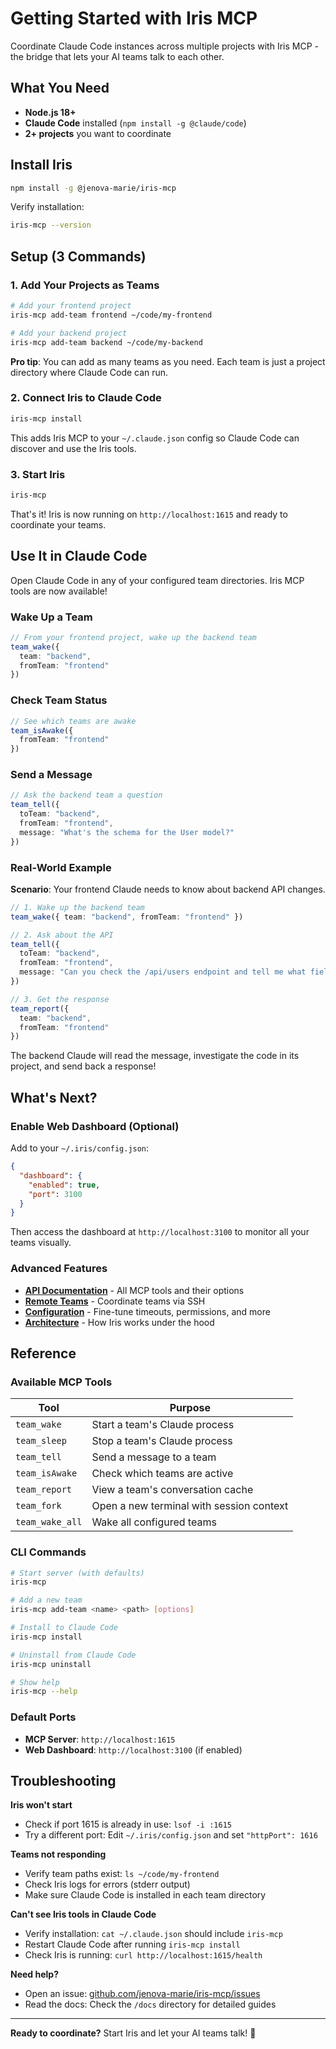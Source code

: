 # Getting Started with Iris MCP

Coordinate Claude Code instances across multiple projects with Iris MCP - the bridge that lets your AI teams talk to each other.

## What You Need

- **Node.js 18+**
- **Claude Code** installed (`npm install -g @claude/code`)
- **2+ projects** you want to coordinate

## Install Iris

```bash
npm install -g @jenova-marie/iris-mcp
```

Verify installation:
```bash
iris-mcp --version
```

## Setup (3 Commands)

### 1. Add Your Projects as Teams

```bash
# Add your frontend project
iris-mcp add-team frontend ~/code/my-frontend

# Add your backend project
iris-mcp add-team backend ~/code/my-backend
```

**Pro tip**: You can add as many teams as you need. Each team is just a project directory where Claude Code can run.

### 2. Connect Iris to Claude Code

```bash
iris-mcp install
```

This adds Iris MCP to your `~/.claude.json` config so Claude Code can discover and use the Iris tools.

### 3. Start Iris

```bash
iris-mcp
```

That's it! Iris is now running on `http://localhost:1615` and ready to coordinate your teams.

## Use It in Claude Code

Open Claude Code in any of your configured team directories. Iris MCP tools are now available!

### Wake Up a Team

```typescript
// From your frontend project, wake up the backend team
team_wake({
  team: "backend",
  fromTeam: "frontend"
})
```

### Check Team Status

```typescript
// See which teams are awake
team_isAwake({
  fromTeam: "frontend"
})
```

### Send a Message

```typescript
// Ask the backend team a question
team_tell({
  toTeam: "backend",
  fromTeam: "frontend",
  message: "What's the schema for the User model?"
})
```

### Real-World Example

**Scenario**: Your frontend Claude needs to know about backend API changes.

```typescript
// 1. Wake up the backend team
team_wake({ team: "backend", fromTeam: "frontend" })

// 2. Ask about the API
team_tell({
  toTeam: "backend",
  fromTeam: "frontend",
  message: "Can you check the /api/users endpoint and tell me what fields are returned?"
})

// 3. Get the response
team_report({
  team: "backend",
  fromTeam: "frontend"
})
```

The backend Claude will read the message, investigate the code in its project, and send back a response!

## What's Next?

### Enable Web Dashboard (Optional)

Add to your `~/.iris/config.json`:

```json
{
  "dashboard": {
    "enabled": true,
    "port": 3100
  }
}
```

Then access the dashboard at `http://localhost:3100` to monitor all your teams visually.

### Advanced Features

- **[API Documentation](./docs/API.md)** - All MCP tools and their options
- **[Remote Teams](./docs/REMOTE.md)** - Coordinate teams via SSH
- **[Configuration](./docs/CONFIG.md)** - Fine-tune timeouts, permissions, and more
- **[Architecture](./docs/ARCHITECTURE.md)** - How Iris works under the hood

## Reference

### Available MCP Tools

| Tool | Purpose |
|------|---------|
| `team_wake` | Start a team's Claude process |
| `team_sleep` | Stop a team's Claude process |
| `team_tell` | Send a message to a team |
| `team_isAwake` | Check which teams are active |
| `team_report` | View a team's conversation cache |
| `team_fork` | Open a new terminal with session context |
| `team_wake_all` | Wake all configured teams |

### CLI Commands

```bash
# Start server (with defaults)
iris-mcp

# Add a new team
iris-mcp add-team <name> <path> [options]

# Install to Claude Code
iris-mcp install

# Uninstall from Claude Code
iris-mcp uninstall

# Show help
iris-mcp --help
```

### Default Ports

- **MCP Server**: `http://localhost:1615`
- **Web Dashboard**: `http://localhost:3100` (if enabled)

## Troubleshooting

**Iris won't start**
- Check if port 1615 is already in use: `lsof -i :1615`
- Try a different port: Edit `~/.iris/config.json` and set `"httpPort": 1616`

**Teams not responding**
- Verify team paths exist: `ls ~/code/my-frontend`
- Check Iris logs for errors (stderr output)
- Make sure Claude Code is installed in each team directory

**Can't see Iris tools in Claude Code**
- Verify installation: `cat ~/.claude.json` should include `iris-mcp`
- Restart Claude Code after running `iris-mcp install`
- Check Iris is running: `curl http://localhost:1615/health`

**Need help?**
- Open an issue: [github.com/jenova-marie/iris-mcp/issues](https://github.com/jenova-marie/iris-mcp/issues)
- Read the docs: Check the `/docs` directory for detailed guides

---

**Ready to coordinate?** Start Iris and let your AI teams talk! 🌈
